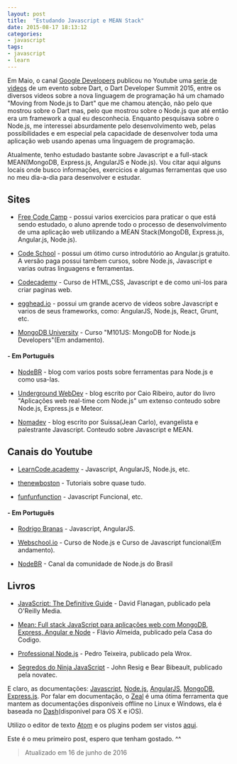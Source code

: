 ```yaml
---
layout: post
title:  "Estudando Javascript e MEAN Stack"
date: 2015-08-17 18:13:12
categories:
- javascript
tags:
- javascript
- learn
---
```


Em Maio, o canal [Google Developers](https://www.youtube.com/user/GoogleDevelopers) publicou no Youtube uma [serie de videos](https://www.youtube.com/playlist?list=PLOU2XLYxmsIIQorIS8gagUiMau9S84vZV) de um evento sobre Dart, o Dart Developer Summit 2015, entre os diversos videos sobre a nova linguagem de programação há um chamado "Moving from Node.js to Dart" que me chamou atenção, não pelo que mostrou sobre o Dart mas, pelo que mostrou sobre o Node.js que até então era um framework a qual eu desconhecia. Enquanto pesquisava sobre o Node.js, me interessei absurdamente pelo desenvolvimento web, pelas possibilidades e em especial pela capacidade de desenvolver toda uma aplicação web usando apenas uma linguagem de programação.

Atualmente, tenho estudado bastante sobre Javascript e a full-stack MEAN(MongoDB, Express.js, AngularJS e Node.js). Vou citar aqui alguns locais onde busco informações, exercicios e algumas ferramentas que uso no meu dia-a-dia para desenvolver e estudar.

## Sites

* [Free Code Camp](http://freecodecamp.com/)  - possui varios exercicios para praticar o que está sendo estudado, o aluno aprende todo o processo de desenvolvimento de uma aplicação web utilizando a MEAN Stack(MongoDB, Express.js, Angular.js, Node.js).

* [Code School](https://www.codeschool.com/) - possui um ótimo curso introdutório ao Angular.js gratuito. A versão paga possui tambem cursos, sobre Node.js, Javascript e varias outras linguagens e ferramentas.

* [Codecademy](https://www.codecademy.com/) - Curso de HTML,CSS, Javascript e de como uni-los para criar paginas web.

* [egghead.io](https://egghead.io/) - possui um grande acervo de videos sobre Javascript e varios de seus frameworks, como: AngularJS, Node.js, React, Grunt, etc.

* [MongoDB University](https://university.mongodb.com/courses/M101JS/about) - Curso "M101JS: MongoDB for Node.js Developers"(Em andamento).

####  - Em Português

* [NodeBR](http://nodebr.com/) - blog com varios posts sobre ferramentas para Node.js e como usa-las.

* [Underground WebDev](http://udgwebdev.com/) - blog escrito por Caio Ribeiro, autor do livro "Aplicações web real-time com Node.js" um extenso conteudo sobre Node.js, Express.js e Meteor.

* [Nomadev](http://nomadev.com.br/) - blog escrito por Suissa(Jean Carlo), evangelista e palestrante Javascript. Conteudo sobre Javascript e MEAN.

## Canais do Youtube

* [LearnCode.academy](https://www.youtube.com/user/learncodeacademy) - Javascript, AngularJS, Node.js, etc.

* [thenewboston](https://www.youtube.com/channel/UCJbPGzawDH1njbqV-D5HqKw) - Tutoriais sobre quase tudo.

* [funfunfunction](https://www.youtube.com/channel/UCO1cgjhGzsSYb1rsB4bFe4Q) - Javascript Funcional, etc.

####  - Em Português

* [Rodrigo Branas](https://www.youtube.com/user/rodrigobranas/videos) - Javascript, AngularJS.

* [Webschool.io](https://www.youtube.com/channel/UCKdo1RaF8gzfhvkOdZv_ojg) - Curso de Node.js e Curso de Javascript funcional(Em andamento).

* [NodeBR](https://www.youtube.com/channel/UCd4Cp-rzdSAze6C-FOFQ3aw) - Canal da comunidade de Node.js do Brasil

## Livros
* [JavaScript: The Definitive Guide](http://www.amazon.com.br/JavaScript-Definitive-Guide-Activate-Guides-ebook/dp/B004XQX4K0/ref=sr_1_1?s=digital-text&ie=UTF8&qid=1443031364&sr=1-1&keywords=javascript+definitive+guide) - David Flanagan, publicado pela O'Reilly Media.

* [Mean: Full stack JavaScript para aplicações web com MongoDB, Express, Angular e Node](http://www.casadocodigo.com.br/products/livro-mean) - Flávio Almeida, publicado pela Casa do Codigo.

* [Professional Node.js](http://www.amazon.com.br/Professional-Node-js-Building-Javascript-Scalable-ebook/dp/B009L7QETY/ref=sr_1_2?ie=UTF8&qid=1443031249&sr=8-2&keywords=Professional+Node.js) - Pedro Teixeira, publicado pela Wrox.

* [Segredos do Ninja JavaScript](http://novatec.com.br/livros/ninja-javascript/) - John Resig e Bear Bibeault, publicado pela novatec.

E claro, as documentações: [Javascript](https://developer.mozilla.org/pt-BR/docs/Web/JavaScript), [Node.js](https://nodejs.org/documentation/), [AngularJS](https://docs.angularjs.org/guide), [MongoDB](http://docs.mongodb.org/manual/), [Express.js](http://expressjs.com/4x/api.html). Por falar em documentação, o [Zeal](http://zealdocs.org/) é uma ótima ferramenta que mantem as documentações disponíveis offline no Linux e Windows, ela é baseada no [Dash](https://kapeli.com/dash)(disponivel para OS X e iOS).

Utilizo o editor de texto [Atom](https://atom.io/) e os plugins podem ser vistos [aqui](https://atom.io/users/ribeirojpn/stars).

Este é o meu primeiro post, espero que tenham gostado. ^^

> Atualizado em 16 de junho de 2016
